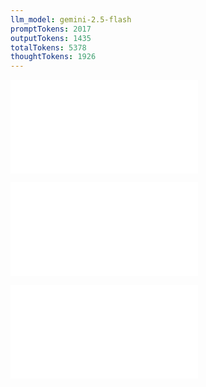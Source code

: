 ```yaml
---
llm_model: gemini-2.5-flash
promptTokens: 2017
outputTokens: 1435
totalTokens: 5378
thoughtTokens: 1926
---
```


![@](steps/_.3eb68380.md)

![@](steps/question.6e4197e6.md)

![@](steps/response.6a268721.md)
